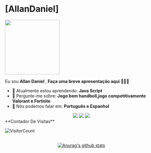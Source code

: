 # [AllanDaniel]
<img src="https://media.tenor.com/A2s1-dF5TsQAAAAM/gon-on-fire.gif" width="180px">

Eu sou <strong>Allan Daniel </strong>, <strong>Faça uma breve apresentação aqui</strong> 👨🏻‍💻 

- 🚀 Atualmente estou aprendendo: <strong> Java Script </strong> 
- 💬 Pergunte-me sobre: <strong>Jogo bem handboll,jogo competitivamente Valorant e Fortnite</strong>
- 📣 Nós podemos falar em: <strong>Português e Espanhol </strong>

<div align="center">

  <a href="#" alt="Gmail">
    <img src="https://img.shields.io/badge/-Gmail-FF0000?style=flat-square&labelColor=FF0000&logo=gmail&logoColor=white&link=LINK-DO-SEU-EMAIL"/></a>

  <a href="#" alt="Linkedin">
    <img src="https://img.shields.io/badge/-Linkedin-0e76a8?style=flat-square&logo=Linkedin&logoColor=white&link=LINK-DO-SEU-LINKEDIN" /></a>

  <a href="#" alt="Instagram">
    <img src="https://img.shields.io/badge/-Instagram-DF0174?style=flat-square&labelColor=DF0174&logo=instagram&logoColor=white&link=LINK-DO-SEU-INSTAGRAM"/></a>

</div>
**Contador De Visitas**

![VisitorCount](https://profile-counter.glitch.me/{AllanDaniel15}/count.svg)

</br>
<div align="center">
<a href="https://github-readme-stats.anuraghazra1.vercel.app/api?username=AllanDaniel15"><img src="https://github-readme-stats.anuraghazra1.vercel.app/api?username=AllanDaniel15&show_icons=true&include_all_commits=true&theme=radical" alt="Anurag's github stats"/>
</a>
</div>
